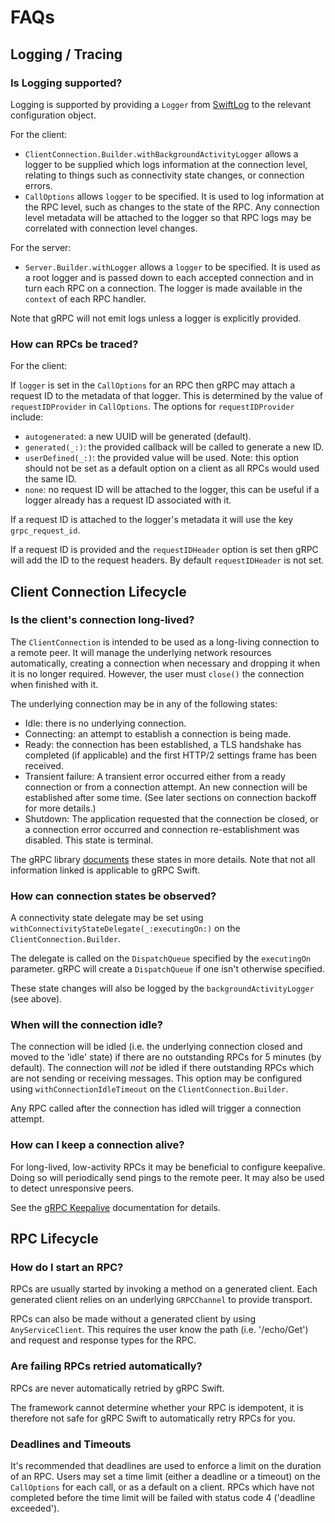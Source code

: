# FAQs

## Logging / Tracing

### Is Logging supported?

Logging is supported by providing a `Logger` from [SwiftLog][swift-log] to the
relevant configuration object.

For the client:

- `ClientConnection.Builder.withBackgroundActivityLogger` allows a logger to be
  supplied which logs information at the connection level, relating to things
  such as connectivity state changes, or connection errors.
- `CallOptions` allows `logger` to be specified. It is used to log information
  at the RPC level, such as changes to the state of the RPC. Any connection
  level metadata will be attached to the logger so that RPC logs may be
  correlated with connection level changes.

For the server:

- `Server.Builder.withLogger` allows a `logger` to be specified. It is used as a
  root logger and is passed down to each accepted connection and in turn each
  RPC on a connection. The logger is made available in the `context` of each
  RPC handler.

Note that gRPC will not emit logs unless a logger is explicitly provided.

### How can RPCs be traced?

For the client:

If `logger` is set in the `CallOptions` for an RPC then gRPC may attach a
request ID to the metadata of that logger. This is determined by the value of
`requestIDProvider` in `CallOptions`. The options for `requestIDProvider`
include:

- `autogenerated`: a new UUID will be generated (default).
- `generated(_:)`: the provided callback will be called to generate a new ID.
- `userDefined(_:)`: the provided value will be used. Note: this option should
  not be set as a default option on a client as all RPCs would used the same ID.
- `none`: no request ID will be attached to the logger, this can be useful if a
  logger already has a request ID associated with it.

If a request ID is attached to the logger's metadata it will use the key
`grpc_request_id`.

If a request ID is provided and the `requestIDHeader` option is set then gRPC
will add the ID to the request headers. By default `requestIDHeader` is not set.

## Client Connection Lifecycle

### Is the client's connection long-lived?

The `ClientConnection` is intended to be used as a long-living connection to a
remote peer. It will manage the underlying network resources automatically,
creating a connection when necessary and dropping it when it is no longer
required. However, the user must `close()` the connection when finished with it.

The underlying connection may be in any of the following states:

- Idle: there is no underlying connection.
- Connecting: an attempt to establish a connection is being made.
- Ready: the connection has been established, a TLS handshake has completed
  (if applicable) and the first HTTP/2 settings frame has been received.
- Transient failure: A transient error occurred either from a ready connection
  or from a connection attempt. An new connection will be established after some
  time. (See later sections on connection backoff for more details.)
- Shutdown: The application requested that the connection be closed, or a
  connection error occurred and connection re-establishment was disabled. This
  state is terminal.

The gRPC library [documents][grpc-conn-states] these states in more details.
Note that not all information linked is applicable to gRPC Swift.

### How can connection states be observed?

A connectivity state delegate may be set using
`withConnectivityStateDelegate(_:executingOn:)` on the
`ClientConnection.Builder`.

The delegate is called on the `DispatchQueue` specified by the `executingOn`
parameter. gRPC will create a `DispatchQueue` if one isn't otherwise specified.

These state changes will also be logged by the `backgroundActivityLogger` (see
above).

### When will the connection idle?

The connection will be idled (i.e. the underlying connection closed and moved to
the 'idle' state) if there are no outstanding RPCs for 5 minutes (by default).
The connection will _not_ be idled if there outstanding RPCs which are not
sending or receiving messages. This option may be configured using
`withConnectionIdleTimeout` on the `ClientConnection.Builder`.

Any RPC called after the connection has idled will trigger a connection
attempt.

### How can I keep a connection alive?

For long-lived, low-activity RPCs it may be beneficial to configure keepalive.
Doing so will periodically send pings to the remote peer. It may also be used to
detect unresponsive peers.

See the [gRPC Keepalive][grpc-keepalive] documentation for details.

## RPC Lifecycle

### How do I start an RPC?

RPCs are usually started by invoking a method on a generated client. Each
generated client relies on an underlying `GRPCChannel` to provide transport.

RPCs can also be made without a generated client by using `AnyServiceClient`.
This requires the user know the path (i.e. '/echo/Get') and request and response
types for the RPC.

### Are failing RPCs retried automatically?

RPCs are never automatically retried by gRPC Swift.

The framework cannot determine whether your RPC is idempotent, it is therefore
not safe for gRPC Swift to automatically retry RPCs for you.

### Deadlines and Timeouts

It's recommended that deadlines are used to enforce a limit on the duration of
an RPC. Users may set a time limit (either a deadline or a timeout) on the
`CallOptions` for each call, or as a default on a client. RPCs which have not
completed before the time limit will be failed with status code 4
('deadline exceeded').


[grpc-conn-states]: connectivity-semantics-and-api.md
[grpc-keepalive]: keepalive.md
[swift-log]: https://github.com/apple/swift-log
